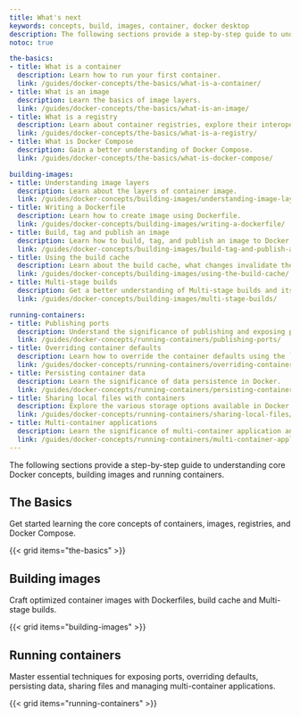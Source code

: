 ```yaml
---
title: What's next 
keywords: concepts, build, images, container, docker desktop
description: The following sections provide a step-by-step guide to understanding core Docker concepts, building images and running containers.
notoc: true

the-basics:
- title: What is a container
  description: Learn how to run your first container.
  link: /guides/docker-concepts/the-basics/what-is-a-container/
- title: What is an image
  description: Learn the basics of image layers. 
  link: /guides/docker-concepts/the-basics/what-is-an-image/
- title: What is a registry
  description: Learn about container registries, explore their interoperability, and have you interact with registries. 
  link: /guides/docker-concepts/the-basics/what-is-a-registry/
- title: What is Docker Compose
  description: Gain a better understanding of Docker Compose.
  link: /guides/docker-concepts/the-basics/what-is-docker-compose/

building-images:
- title: Understanding image layers 
  description: Learn about the layers of container image.
  link: /guides/docker-concepts/building-images/understanding-image-layers/
- title: Writing a Dockerfile
  description: Learn how to create image using Dockerfile.
  link: /guides/docker-concepts/building-images/writing-a-dockerfile/
- title: Build, tag and publish an image
  description: Learn how to build, tag, and publish an image to Docker Hub or any other registry
  link: /guides/docker-concepts/building-images/build-tag-and-publish-an-image/
- title: Using the build cache
  description: Learn about the build cache, what changes invalidate the cache and how to effectively use the build cache.
  link: /guides/docker-concepts/building-images/using-the-build-cache/
- title: Multi-stage builds
  description: Get a better understanding of Multi-stage builds and its benefits.
  link: /guides/docker-concepts/building-images/multi-stage-builds/

running-containers:
- title: Publishing ports
  description: Understand the significance of publishing and exposing ports in Docker
  link: /guides/docker-concepts/running-containers/publishing-ports/
- title: Overriding container defaults
  description: Learn how to override the container defaults using the `docker run` command.
  link: /guides/docker-concepts/running-containers/overriding-container-defaults/
- title: Persisting container data
  description: Learn the significance of data persistence in Docker.
  link: /guides/docker-concepts/running-containers/persisting-container-data/
- title: Sharing local files with containers
  description: Explore the various storage options available in Docker and their common usage.
  link: /guides/docker-concepts/running-containers/sharing-local-files/
- title: Multi-container applications
  description: Learn the significance of multi-container application and how it is different from single-container application.
  link: /guides/docker-concepts/running-containers/multi-container-applications/
---
```


The following sections provide a step-by-step guide to understanding core Docker concepts, building images and running containers.

## The Basics

Get started learning the core concepts of containers, images, registries, and Docker Compose.

{{< grid items="the-basics" >}}

## Building images

Craft optimized container images with Dockerfiles, build cache and Multi-stage builds.

{{< grid items="building-images" >}}

## Running containers

Master essential techniques for exposing ports, overriding defaults, persisting data, sharing files and managing multi-container applications.

{{< grid items="running-containers" >}}

